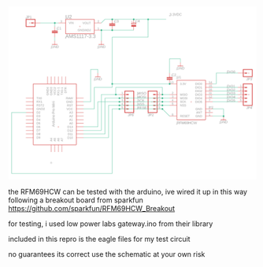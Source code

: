 ![schematic of test circuit](https://github.com/xp5-org/RFM69HCW-arduino/blob/main/2024_hoperf_testboard.png)

the RFM69HCW can be tested with the arduino, ive wired it up in this way following a breakout board from sparkfun https://github.com/sparkfun/RFM69HCW_Breakout

for testing, i used low power labs gateway.ino from their library

included in this repro is the eagle files for my test circuit 


no guarantees its correct use the schematic at your own risk 
